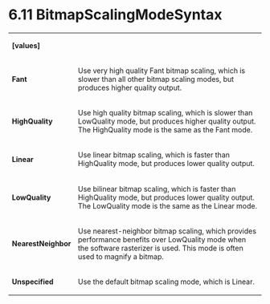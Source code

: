 <html dir="LTR" xmlns:mshelp="http://msdn.microsoft.com/mshelp" xmlns:ddue="http://ddue.schemas.microsoft.com/authoring/2003/5" xmlns:xlink="http://www.w3.org/1999/xlink" xmlns:tool="http://www.microsoft.com/tooltip"><body><input type="hidden" id="userDataCache" class="userDataStyle"><input type="hidden" id="hiddenScrollOffset"><img id="dropDownImage" style="display:none; height:0; width:0;" src="../local/drpdown.gif"><img id="dropDownHoverImage" style="display:none; height:0; width:0;" src="../local/drpdown_orange.gif"><img id="collapseImage" style="display:none; height:0; width:0;" src="../local/collapse.gif"><img id="expandImage" style="display:none; height:0; width:0;" src="../local/exp.gif"><img id="collapseAllImage" style="display:none; height:0; width:0;" src="../local/collall.gif"><img id="expandAllImage" style="display:none; height:0; width:0;" src="../local/expall.gif"><img id="copyImage" style="display:none; height:0; width:0;" src="../local/copycode.gif"><img id="copyHoverImage" style="display:none; height:0; width:0;" src="../local/copycodeHighlight.gif"><div id="header"><h1 class="heading">6.11 BitmapScalingModeSyntax</h1></div><div id="mainSection"><div id="mainBody"><div id="allHistory" class="saveHistory" onsave="saveAll()" onload="loadAll()"></div>




<p xmlns:wsd="http://wsdev.schemas.microsoft.com/authoring/2008/2" xmlns:msxsl="urn:schemas-microsoft-com:xslt" xmlns:script="urn:script" xmlns:build="urn:build">
<div id="sectionSection0" class="section" name="collapseableSection"><content xmlns="http://ddue.schemas.microsoft.com/authoring/2003/5" xmlns:wsd="http://wsdev.schemas.microsoft.com/authoring/2008/2" xmlns:msxsl="urn:schemas-microsoft-com:xslt" xmlns:script="urn:script" xmlns:build="urn:build">
				</content></div><div id="sectionSection1" class="section" name="collapseableSection"><content xmlns="http://ddue.schemas.microsoft.com/authoring/2003/5" xmlns:wsd="http://wsdev.schemas.microsoft.com/authoring/2008/2" xmlns:msxsl="urn:schemas-microsoft-com:xslt" xmlns:script="urn:script" xmlns:build="urn:build">
					<p xmlns=""><b></b></p><table class="ProtocolAuthoredTable" xmlns=""><tr>
								<td>
									<p>
										<b>[values]</b>
									</p>
								</td>
								<td>
								</td>
							</tr><tr>
							<td>
								<p>
									<b>Fant</b>
								</p>
							</td>
							<td>
								<p>Use very high quality Fant bitmap scaling, which is slower than all other bitmap scaling modes, but produces higher quality output.</p>
							</td>
						</tr><tr>
							<td>
								<p>
									<b>HighQuality</b>
								</p>
							</td>
							<td>
								<p>Use high quality bitmap scaling, which is slower than LowQuality mode, but produces higher quality output. The HighQuality mode is the same as the Fant mode.</p>
							</td>
						</tr><tr>
							<td>
								<p>
									<b>Linear</b>
								</p>
							</td>
							<td>
								<p>Use linear bitmap scaling, which is faster than HighQuality mode, but produces lower quality output.</p>
							</td>
						</tr><tr>
							<td>
								<p>
									<b>LowQuality</b>
								</p>
							</td>
							<td>
								<p>Use bilinear bitmap scaling, which is faster than HighQuality mode, but produces lower quality output. The LowQuality mode is the same as the Linear mode.</p>
							</td>
						</tr><tr>
							<td>
								<p>
									<b>NearestNeighbor</b>
								</p>
							</td>
							<td>
								<p>Use nearest-neighbor bitmap scaling, which provides performance benefits over LowQuality mode when the software rasterizer is used. This mode is often used to magnify a bitmap.</p>
							</td>
						</tr><tr>
							<td>
								<p>
									<b>Unspecified</b>
								</p>
							</td>
							<td>
								<p>Use the default bitmap scaling mode, which is Linear.</p>
							</td>
						</tr></table>
				</content></div><!--[if gte IE 5]>
			<tool:tip element="languageFilterToolTip" avoidmouse="false"/>
		<![endif]--></div><a name="feedback"></a><span></span></div></body></html>
